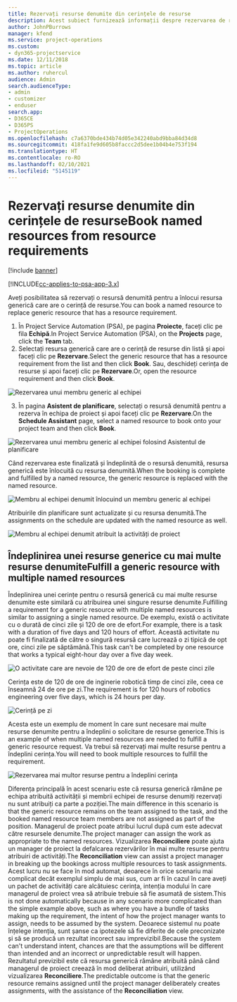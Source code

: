 ```yaml
---
title: Rezervați resurse denumite din cerințele de resurse
description: Acest subiect furnizează informații despre rezervarea de resurse denumite pentru o cerință de resurse generice.
author: JohnPBurrows
manager: kfend
ms.service: project-operations
ms.custom:
- dyn365-projectservice
ms.date: 12/11/2018
ms.topic: article
ms.author: ruhercul
audience: Admin
search.audienceType:
- admin
- customizer
- enduser
search.app:
- D365CE
- D365PS
- ProjectOperations
ms.openlocfilehash: c7a6370bde434b74d05e342240abd9bba84d34d8
ms.sourcegitcommit: 418fa1fe9d605b8faccc2d5dee1b04b4e753f194
ms.translationtype: HT
ms.contentlocale: ro-RO
ms.lasthandoff: 02/10/2021
ms.locfileid: "5145119"
---
```

# <a name="book-named-resources-from-resource-requirements"></a><span data-ttu-id="74b56-103">Rezervați resurse denumite din cerințele de resurse</span><span class="sxs-lookup"><span data-stu-id="74b56-103">Book named resources from resource requirements</span></span>

[!include [banner](../includes/psa-now-project-operations.md)]

[!INCLUDE[cc-applies-to-psa-app-3.x](../includes/cc-applies-to-psa-app-3x.md)]

<span data-ttu-id="74b56-104">Aveți posibilitatea să rezervați o resursă denumită pentru a înlocui resursa generică care are o cerință de resurse.</span><span class="sxs-lookup"><span data-stu-id="74b56-104">You can book a named resource to replace generic resource that has a resource requirement.</span></span>

1. <span data-ttu-id="74b56-105">În Project Service Automation (PSA), pe pagina **Proiecte**, faceți clic pe fila **Echipă**.</span><span class="sxs-lookup"><span data-stu-id="74b56-105">In Project Service Automation (PSA), on the **Projects** page, click the **Team** tab.</span></span>
2. <span data-ttu-id="74b56-106">Selectați resursa generică care are o cerință de resurse din listă și apoi faceți clic pe **Rezervare**.</span><span class="sxs-lookup"><span data-stu-id="74b56-106">Select the generic resource that has a resource requirement from the list and then click **Book**.</span></span> <span data-ttu-id="74b56-107">Sau, deschideți cerința de resurse și apoi faceți clic pe **Rezervare**.</span><span class="sxs-lookup"><span data-stu-id="74b56-107">Or, open the resource requirement and then click **Book**.</span></span>


![Rezervarea unui membru generic al echipei](media/RM-how-to-14.png)


3. <span data-ttu-id="74b56-109">În pagina **Asistent de planificare**, selectați o resursă denumită pentru a rezerva în echipa de proiect și apoi faceți clic pe **Rezervare**.</span><span class="sxs-lookup"><span data-stu-id="74b56-109">On the **Schedule Assistant** page, select a named resource to book onto your project team and then click **Book**.</span></span>

![Rezervarea unui membru generic al echipei folosind Asistentul de planificare](media/RM-how-to-15.png)

<span data-ttu-id="74b56-111">Când rezervarea este finalizată și îndeplinită de o resursă denumită, resursa generică este înlocuită cu resursa denumită.</span><span class="sxs-lookup"><span data-stu-id="74b56-111">When the booking is complete and fulfilled by a named resource, the generic resource is replaced with the named resource.</span></span>

![Membru al echipei denumit înlocuind un membru generic al echipei](media/RM-how-to-16.png)

<span data-ttu-id="74b56-113">Atribuirile din planificare sunt actualizate și cu resursa denumită.</span><span class="sxs-lookup"><span data-stu-id="74b56-113">The assignments on the schedule are updated with the named resource as well.</span></span>

![Membru al echipei denumit atribuit la activități de proiect](media/RM-how-to-17.png)

## <a name="fulfill-a-generic-resource-with-multiple-named-resources"></a><span data-ttu-id="74b56-115">Îndeplinirea unei resurse generice cu mai multe resurse denumite</span><span class="sxs-lookup"><span data-stu-id="74b56-115">Fulfill a generic resource with multiple named resources</span></span>
<span data-ttu-id="74b56-116">Îndeplinirea unei cerințe pentru o resursă generică cu mai multe resurse denumite este similară cu atribuirea unei singure resurse denumite.</span><span class="sxs-lookup"><span data-stu-id="74b56-116">Fulfilling a requirement for a generic resource with multiple named resources is similar to assigning a single named resource.</span></span> <span data-ttu-id="74b56-117">De exemplu, există o activitate cu o durată de cinci zile și 120 de ore de efort.</span><span class="sxs-lookup"><span data-stu-id="74b56-117">For example, there is a task with a duration of five days and 120 hours of effort.</span></span> <span data-ttu-id="74b56-118">Această activitate nu poate fi finalizată de către o singură resursă care lucrează o zi tipică de opt ore, cinci zile pe săptămână.</span><span class="sxs-lookup"><span data-stu-id="74b56-118">This task can't be completed by one resource that works a typical eight-hour day over a five day week.</span></span> 

![O activitate care are nevoie de 120 de ore de efort de peste cinci zile](media/RM-how-to-21.png)

<span data-ttu-id="74b56-120">Cerința este de 120 de ore de inginerie robotică timp de cinci zile, ceea ce înseamnă 24 de ore pe zi.</span><span class="sxs-lookup"><span data-stu-id="74b56-120">The requirement is for 120 hours of robotics engineering over five days, which is 24 hours per day.</span></span>

![Cerință pe zi](media/RM-how-to-22.png)

<span data-ttu-id="74b56-122">Acesta este un exemplu de moment în care sunt necesare mai multe resurse denumite pentru a îndeplini o solicitare de resurse generice.</span><span class="sxs-lookup"><span data-stu-id="74b56-122">This is an example of when multiple named resources are needed to fulfill a generic resource request.</span></span> <span data-ttu-id="74b56-123">Va trebui să rezervați mai multe resurse pentru a îndeplini cerința.</span><span class="sxs-lookup"><span data-stu-id="74b56-123">You will need to book multiple resources to fulfill the requirement.</span></span>

![Rezervarea mai multor resurse pentru a îndeplini cerința](media/RM-how-to-23.png)

<span data-ttu-id="74b56-125">Diferența principală în acest scenariu este că resursa generică rămâne pe echipa atribuită activității și membrii echipei de resurse denumiți rezervați nu sunt atribuiți ca parte a poziției.</span><span class="sxs-lookup"><span data-stu-id="74b56-125">The main difference in this scenario is that the generic resource remains on the team assigned to the task, and the booked named resource team members are not assigned as part of the position.</span></span> <span data-ttu-id="74b56-126">Managerul de proiect poate atribui lucrul după cum este adecvat către resursele denumite.</span><span class="sxs-lookup"><span data-stu-id="74b56-126">The project manager can assign the work as appropriate to the named resources.</span></span> <span data-ttu-id="74b56-127">Vizualizarea **Reconciliere** poate ajuta un manager de proiect la defalcarea rezervărilor în mai multe resurse pentru atribuiri de activități.</span><span class="sxs-lookup"><span data-stu-id="74b56-127">The **Reconciliation** view can assist a project manager in breaking up the bookings across multiple resources to task assignments.</span></span> <span data-ttu-id="74b56-128">Acest lucru nu se face în mod automat, deoarece în orice scenariu mai complicat decât exemplul simplu de mai sus, cum ar fi în cazul în care aveți un pachet de activități care alcătuiesc cerința, intenția modului în care managerul de proiect vrea să atribuie trebuie să fie asumată de sistem.</span><span class="sxs-lookup"><span data-stu-id="74b56-128">This is not done automatically because in any scenario more complicated than the simple example above, such as where you have a bundle of tasks making up the requirement, the intent of how the project manager wants to assign, needs to be assumed by the system.</span></span> <span data-ttu-id="74b56-129">Deoarece sistemul nu poate înțelege intenția, sunt șanse ca ipotezele să fie diferite de cele preconizate și să se producă un rezultat incorect sau imprevizibil.</span><span class="sxs-lookup"><span data-stu-id="74b56-129">Because the system can't understand intent, chances are that the assumptions will be different than intended and an incorrect or unpredictable result will happen.</span></span> <span data-ttu-id="74b56-130">Rezultatul previzibil este că resursa generică rămâne atribuită până când managerul de proiect creează în mod deliberat atribuiri, utilizând vizualizarea **Reconciliere**.</span><span class="sxs-lookup"><span data-stu-id="74b56-130">The predictable outcome is that the generic resource remains assigned until the project manager deliberately creates assignments, with the assistance of the **Reconciliation** view.</span></span>


